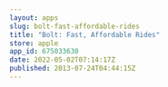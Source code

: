 ```yaml
---
layout: apps
slug: bolt-fast-affordable-rides
title: "Bolt: Fast, Affordable Rides"
store: apple
app_id: 675033630
date: 2022-05-02T07:14:17Z
published: 2013-07-24T04:44:15Z
---
```

